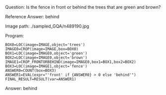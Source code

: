Question: Is the fence in front or behind the trees that are green and brown?

Reference Answer: behind

Image path: ./sampled_GQA/n489190.jpg

Program:

```
BOX0=LOC(image=IMAGE,object='trees')
IMAGE0=CROP(image=IMAGE,box=BOX0)
BOX1=LOC(image=IMAGE0,object='green')
BOX2=LOC(image=IMAGE0,object='brown')
IMAGE1=CROP_FRONTORBEHIND(image=IMAGE0,box1=BOX1,box2=BOX2)
BOX3=LOC(image=IMAGE1,object='fence')
ANSWER0=COUNT(box=BOX3)
ANSWER1=EVAL(expr="'front' if {ANSWER0} > 0 else 'behind'")
FINAL_RESULT=RESULT(var=ANSWER1)
```
Answer: behind

